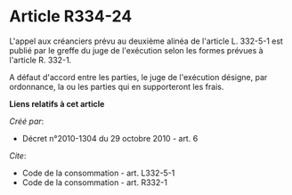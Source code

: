 # Article R334-24

L'appel aux créanciers prévu au deuxième alinéa de l'article L. 332-5-1 est publié par le greffe du juge de l'exécution selon
les formes prévues à l'article R. 332-1.

A défaut d'accord entre les parties, le juge de l'exécution désigne, par ordonnance, la ou les parties qui en supporteront
les frais.

**Liens relatifs à cet article**

_Créé par_:

  - Décret n°2010-1304 du 29 octobre 2010 - art. 6

_Cite_:

  - Code de la consommation - art. L332-5-1
  - Code de la consommation - art. R332-1

